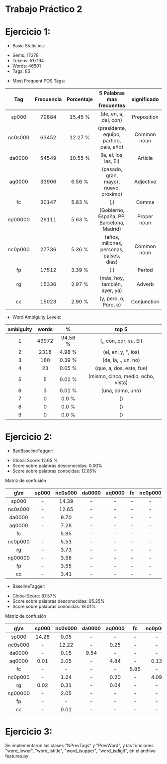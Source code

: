 Trabajo Práctico 2
==================


Ejercicio 1:
============

- Basic Statistics:

* Sents: 17378
* Tokens: 517194
* Words: 46501
* Tags: 85


- Most Frequent POS Tags:

|   Tag    | Frecuencia | Porcentaje |         5 Palabras mas frecuentes         |     significado    |
|:--------:|:----------:|:----------:|:-----------------------------------------:|:------------------:|
|  sp000   |   79884    |   15.45 %  |           (de, en, a, del, con)           |	   Preposition	  |
| nc0s000  |   63452    |   12.27 %  |  (presidente, equipo, partido, país, año) |	   Common noun	  |
|  da0000  |   54549    |   10.55 %  |           (la, el, los, las, El)          | 	   Article		  |
|  aq0000  |   33906    |   6.56 %   |    (pasado, gran, mayor, nuevo, próximo)  |	   Adjective	  |
|    fc    |   30147    |   5.83 %   |                    (,)                    |	   Comma		  |
| np00000  |   29111    |   5.63 %   | (Gobierno, España, PP, Barcelona, Madrid) |	   Proper noun    |
| nc0p000  |   27736    |   5.36 %   |  (años, millones, personas, países, días) |     Common noun    |
|    fp    |   17512    |   3.39 %   |                    (.)                    |     Period         |
|    rg    |   15336    |   2.97 %   |        (más, hoy, también, ayer, ya)      |     Adverb         |
|    cc    |   15023    |   2.90 %   |           (y, pero, o, Pero, e)           |	   Conjunction    |


- Word Ambiguity Levels:

| ambiguity  | words     |     %      |              top 5                 |
|:----------:|:---------:|:----------:|:----------------------------------:|
|     1      |   43972   |   94.56 %  |        (,, con, por, su, El)       |
|     2      |   2318    |   4.98 %   |         (el, en, y, ", los)        |
|     3      |    180    |   0.39 %   |         (de, la, ., un, no)        |
|     4      |    23     |   0.05 %   |      (que, a, dos, este, fue)      |
|     5      |     5     |   0.01 %   | (mismo, cinco, medio, ocho, vista) |
|     6      |     3     |   0.01 %   |          (una, como, uno)          |					
|     7      |     0     |    0.0 %   |              ()                    |					
|     8      |     0     |    0.0 %   |              ()                    |					
|     9      |     0     |    0.0 %   |              ()                    |




Ejercicio 2:
============


- BadBaselineTagger:

* Global Score: 12.65 %
* Score sobre palabras desconocidas: 0.00%
* Score sobre palabras conocidas: 12.65%

Matriz de confusión


|  g\m    |  sp000  | nc0s000 | da0000  | aq0000  |   fc    | nc0p000 |   rg    | np00000 |   fp    |   cc    |
|:-------:|:-------:|:-------:|:-------:|:-------:|:-------:|:-------:|:-------:|:-------:|:-------:|:-------:|
|  sp000  |    -    |  14.39  |    -    |    -    |    -    |    -    |    -    |    -    |    -    |    -    |
| nc0s000 |    -    |  12.65  |    -    |    -    |    -    |    -    |    -    |    -    |    -    |    -    |
| da0000  |    -    |   9.70  |    -    |    -    |    -    |    -    |    -    |    -    |    -    |    -    |
| aq0000  |    -    |   7.28  |    -    |    -    |    -    |    -    |    -    |    -    |    -    |    -    |
|   fc    |    -    |   5.85  |    -    |    -    |    -    |    -    |    -    |    -    |    -    |    -    |
| nc0p000 |    -    |   5.53  |    -    |    -    |    -    |    -    |    -    |    -    |    -    |    -    |
|   rg    |    -    |   3.73  |    -    |    -    |    -    |    -    |    -    |    -    |    -    |    -    |
| np00000 |    -    |   3.58  |    -    |    -    |    -    |    -    |    -    |    -    |    -    |    -    |
|   fp    |    -    |   3.55  |    -    |    -    |    -    |    -    |    -    |    -    |    -    |    -    |
|   cc    |    -    |   3.41  |    -    |    -    |    -    |    -    |    -    |    -    |    -    |    -    |



- BaselineTagger:

* Global Score: 87.57%
* Score sobre palabras desconocidas: 95.25%
* Score sobre palabras conocidas: 18.01%

Matriz de confusión


|  g\m    |  sp000  | nc0s000 | da0000  | aq0000  |   fc    | nc0p000 |   rg    | np00000 |   fp    |   cc    |
|:-------:|:-------:|:-------:|:-------:|:-------:|:-------:|:-------:|:-------:|:-------:|:-------:|:-------:|
|  sp000  |  14.28  |  0.05   |    -    |    -    |    -    |    -    |  0.01   |    -    |    -    |    -    |
| nc0s000 |    -    |  12.22  |    -    |  0.25   |    -    |    -    |  0.03   |    -    |    -    |    -    |
| da0000  |    -    |  0.15   |  9.54   |    -    |    -    |    -    |    -    |    -    |    -    |    -    |
| aq0000  |  0.01   |  2.05   |    -    |  4.84   |    -    |  0.13   |    -    |    -    |    -    |    -    |
|   fc    |    -    |    -    |    -    |    -    |  5.85   |    -    |    -    |    -    |    -    |    -    |
| nc0p000 |    -    |  1.24   |    -    |  0.20   |    -    |  4.09   |    -    |    -    |    -    |    -    |
|   rg    |  0.02   |  0.31   |    -    |  0.04   |    -    |    -    |  3.27   |    -    |    -    |  0.02   |
| np00000 |    -    |  2.05   |    -    |    -    |    -    |    -    |    -    |  1.52   |    -    |    -    |
|   fp    |    -    |    -    |    -    |    -    |    -    |    -    |    -    |    -    |  3.55   |    -    |
|   cc    |    -    |  0.01   |    -    |    -    |    -    |    -    |  0.05   |    -    |    -    |  3.34   |



Ejercicio 3:
============

Se implementaron las clases "NPrevTags" y "PrevWord", y las funciones "word_lower", "word_istitle", "word_isupper", "word_isdigit", en el archivo features.py
